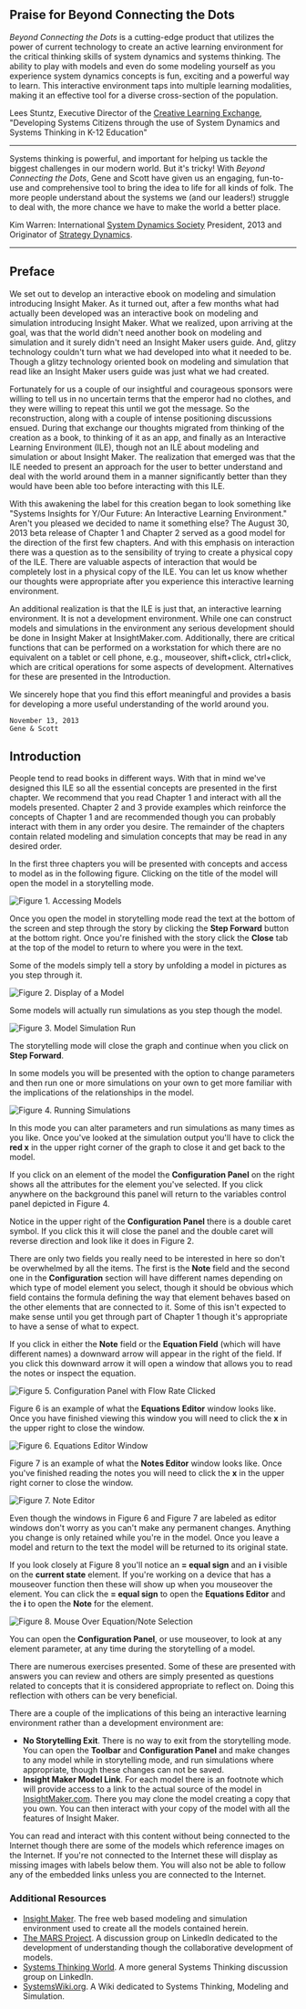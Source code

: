 ## Praise for Beyond Connecting the Dots ##

*Beyond Connecting the Dots* is a cutting-edge product that utilizes the power of current technology to create an active learning environment for the critical thinking skills of system dynamics and systems thinking. The ability to play with models and even do some modeling yourself as you experience system dynamics concepts is fun, exciting and a powerful way to learn. This interactive environment taps into multiple learning modalities, making it an effective tool for a diverse cross-section of the population.

Lees Stuntz, Executive Director of the [Creative Learning Exchange](http://www.clexchange.org), "Developing Systems Citizens through the use of System Dynamics and Systems Thinking in K-12 Education"

----------

Systems thinking is powerful, and important for helping us tackle the biggest challenges in our modern world. But it's tricky! With *Beyond Connecting the Dots*, Gene and Scott have given us an engaging, fun-to-use and comprehensive tool to bring the idea to life for all kinds of folk. The more people understand about the systems we (and our leaders!) struggle to deal with, the more chance we have to make the world a better place.

Kim Warren: International [System Dynamics Society](http://www.systemdynamics.org/) President, 2013 and Originator of [Strategy Dynamics](http://strategydynamics.com/).

----------

## Preface ##

We set out to develop an interactive ebook on modeling and simulation introducing Insight Maker. As it turned out, after a few months what had actually been developed was an interactive book on modeling and simulation introducing Insight Maker. What we realized, upon arriving at the goal, was that the world didn't need another book on modeling and simulation and it surely didn't need an Insight Maker users guide. And, glitzy technology couldn't turn what we had developed into what it needed to be. Though a glitzy technology oriented book on modeling and simulation that read like an Insight Maker users guide was just what we had created.

Fortunately for us a couple of our insightful and courageous sponsors were willing to tell us in no uncertain terms that the emperor had no clothes, and they were willing to repeat this until we got the message. So the reconstruction, along with a couple of intense positioning discussions ensued. During that exchange our thoughts migrated from thinking of the creation as a book, to thinking of it as an app, and finally as an Interactive Learning Environment (ILE), though not an ILE about modeling and simulation or about Insight Maker. The realization that emerged was that the ILE needed to present an approach for the user to better understand and deal with the world around them in a manner significantly better than they would have been able too before interacting with this ILE.

With this awakening the label for this creation began to look something like "Systems Insights for Y/Our Future: An Interactive Learning Environment." Aren't you pleased we decided to name it something else? The August 30, 2013 beta release of Chapter 1 and Chapter 2 served as a good model for the direction of the first few chapters. And with this emphasis on interaction there was a question as to the sensibility of trying to create a physical copy of the ILE. There are valuable aspects of interaction that would be completely lost in a physical copy of the ILE. You can let us know whether our thoughts were appropriate after you experience this interactive learning environment.

An additional realization is that the ILE is just that, an interactive learning environment. It is not a development environment. While one can construct models and simulations in the environment any serious development should be done in Insight Maker at InsightMaker.com. Additionally, there are critical functions that can be performed on a workstation for which there are no equivalent on a tablet or cell phone, e.g., mouseover, shift+click, ctrl+click, which are critical operations for some  aspects of development. Alternatives for these are presented in the Introduction.

We sincerely hope that you find this effort meaningful and provides a basis for developing a more useful understanding of the world around you.

~~~~~
November 13, 2013
Gene & Scott
~~~~~

## Introduction ##

People tend to read books in different ways. With that in mind we've designed this ILE so all the essential concepts are presented in the first chapter. We recommend that you read Chapter 1 and interact with all the models presented. Chapter 2 and 3 provide examples which reinforce the concepts of Chapter 1 and are recommended though you can probably interact with them in any order you desire. The remainder of the chapters contain related modeling and simulation concepts that may be read in any desired order.

In the first three chapters you will be presented with concepts and access to model as in the following figure. Clicking on the title of the model will open the model in a storytelling mode.

![Figure 1. Accessing Models](00-intro-01.png)

Once you open the model in storytelling mode read the text at the bottom of the screen and step through the story by clicking the **Step Forward** button at the bottom right. Once you're finished with the story click the **Close** tab at the top of the model to return to where you were in the text.

Some of the models simply tell a story by unfolding a model in pictures as you step through it.

![Figure 2. Display of a Model](00-intro-02.png)

Some models will actually run simulations as you step though the model. 

![Figure 3. Model Simulation Run](00-intro-03.png)

The storytelling mode will close the graph and continue when you click on **Step Forward**.

In some models you will be presented with the option to change parameters and then run one or more simulations on your own to get more familiar with the implications of the relationships in the model.

![Figure 4. Running Simulations](00-intro-04.png)

In this mode you can alter parameters and run simulations as many times as you like. Once you've looked at the simulation output you'll have to click the **red x** in the upper right corner of the graph to close it and get back to the model.

If you click on an element of the model the **Configuration Panel** on the right shows all the attributes for the element you've selected. If you click anywhere on the background this panel will return to the variables control panel depicted in Figure 4.

Notice in the upper right of the **Configuration Panel** there is a double caret symbol. If you click this it will close the panel and the double caret will reverse direction and look like it does in Figure 2.

There are only two fields you really need to be interested in here so don't be overwhelmed by all the items. The first is the **Note** field and the second one in the **Configuration** section will have different names depending on which type of model element you select, though it should be obvious which field contains the formula defining the way that element behaves based on the other elements that are connected to it. Some of this isn't expected to make sense until you get through part of Chapter 1 though it's appropriate to have a sense of what to expect.

If you click in either the **Note** field or the **Equation Field** (which will have different names) a downward arrow will appear in the right of the field. If you click this downward arrow it will open a window that allows you to read the notes or inspect the equation.

![Figure 5. Configuration Panel with Flow Rate Clicked](00-intro-05.png)

Figure 6 is an example of what the **Equations Editor** window looks like. Once you have finished viewing this window you will need to click the **x** in the upper right to close the window.

![Figure 6. Equations Editor Window](00-intro-06.png)

Figure 7 is an example of what the **Notes Editor** window looks like. Once you've finished reading the notes you will need to click the **x** in the upper right corner to close the window.

![Figure 7. Note Editor](00-intro-07.png)

Even though the windows in Figure 6 and Figure 7 are labeled as editor windows don't worry as you can't make any permanent changes. Anything you change is only retained while you're in the model. Once you leave a model and return to the text the model will be returned to its original state.

If you look closely at Figure 8 you'll notice an **= equal sign** and an **i** visible on the **current state** element. If you're working on a device that has a mouseover function then these will show up when you mouseover the element. You can click the **= equal sign** to open the **Equations Editor** and the **i** to open the **Note** for the element.

![Figure 8. Mouse Over Equation/Note Selection](00-intro-08.png)

You can open the **Configuration Panel**, or use mouseover, to look at any element parameter, at any time during the storytelling of a model.

There are numerous exercises presented. Some of these are presented with answers you can review and others are simply presented as questions related to concepts that it is considered appropriate to reflect on. Doing this reflection with others can be very beneficial.

There are a couple of the implications of this being an interactive learning environment rather than a development environment are:

- **No Storytelling Exit**. There is no way to exit from the storytelling mode. You can open the **Toolbar** and **Configuration Panel** and make changes to any model while in storytelling mode, and run simulations where appropriate, though these changes can not be saved.
- **Insight Maker Model Link**. For each model there is an footnote which will provide access to a link to the actual source of the model in [InsightMaker.com](http://insightmaker.com/). There you may clone the model creating a copy that you own. You can then interact with your copy of the model with all the features of Insight Maker.

You can read and interact with this content without being connected to the Internet though there are some of the models which reference images on the Internet. If you're not connected to the Internet these will display as missing images with labels below them. You will also not be able to follow any of the embedded links unless you are connected to the Internet.

### Additional Resources ###

- [Insight Maker](http://insightmaker.com/). The free web based modeling and simulation environment used to create all the models contained herein.
- [The MARS Project](http://www.linkedin.com/groups/MARS-Project-5180568). A discussion group on LinkedIn dedicated to the development of understanding though the collaborative development of models.
- [Systems Thinking World](http://www.linkedin.com/groups/Systems-Thinking-World-2639211). A more general Systems Thinking discussion group on LinkedIn.
- [SystemsWiki.org](http://www.systemswiki.org/). A Wiki dedicated to Systems Thinking, Modeling and Simulation.